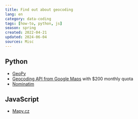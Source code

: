 ```yaml
---
title: Find out about geocoding
lang: en 
category: data-coding
tags: [how-to, python, js]
season: spring
created: 2022-04-21
updated: 2024-06-04
sources: Misc
---
```


## Python
- [GeoPy](https://github.com/geopy/geopy)
- [Geocoding API from Google Maps](https://developers.google.com/maps/documentation/geocoding) with $200 monthly quota
- [Nominatim](https://nominatim.org/)

## JavaScript
- [Mapy.cz](https://api.mapy.cz/)